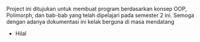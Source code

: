 Project ini ditujukan untuk membuat program berdasarkan konsep OOP, Polimorph, dan bab-bab yang telah dipelajari pada semester 2 ini.
Semoga dengan adanya dokumentasi ini kelak berguna di masa mendatang

- Hilal
